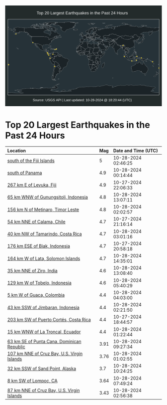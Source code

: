 ![Map](./map.png)

# Top 20 Largest Earthquakes in the Past 24 Hours

| Location | Mag | Date and Time (UTC) |
|:---|:---|:---|
| [south of the Fiji Islands](https://earthquake.usgs.gov/earthquakes/eventpage/us7000nnjz) | 5 | 10-28-2024 02:46:25 |
| [south of Panama](https://earthquake.usgs.gov/earthquakes/eventpage/us7000nnja) | 4.9 | 10-28-2024 00:14:44 |
| [267 km E of Levuka, Fiji](https://earthquake.usgs.gov/earthquakes/eventpage/us7000nnix) | 4.9 | 10-27-2024 22:06:33 |
| [65 km WNW of Gunungsitoli, Indonesia](https://earthquake.usgs.gov/earthquakes/eventpage/us7000nnmk) | 4.8 | 10-28-2024 13:07:11 |
| [156 km N of Metinaro, Timor Leste](https://earthquake.usgs.gov/earthquakes/eventpage/us7000nnjr) | 4.8 | 10-28-2024 02:02:57 |
| [54 km NNE of Calama, Chile](https://earthquake.usgs.gov/earthquakes/eventpage/us7000nnit) | 4.7 | 10-27-2024 21:16:14 |
| [40 km NW of Tamarindo, Costa Rica](https://earthquake.usgs.gov/earthquakes/eventpage/us7000nnk5) | 4.7 | 10-28-2024 03:01:16 |
| [176 km ESE of Biak, Indonesia](https://earthquake.usgs.gov/earthquakes/eventpage/us7000nniq) | 4.7 | 10-27-2024 20:58:18 |
| [164 km W of Lata, Solomon Islands](https://earthquake.usgs.gov/earthquakes/eventpage/us7000nnn1) | 4.7 | 10-28-2024 14:35:01 |
| [35 km NNE of Ziro, India](https://earthquake.usgs.gov/earthquakes/eventpage/us7000nnml) | 4.6 | 10-28-2024 13:08:40 |
| [129 km W of Tobelo, Indonesia](https://earthquake.usgs.gov/earthquakes/eventpage/us7000nnkx) | 4.6 | 10-28-2024 05:40:29 |
| [5 km W of Guaca, Colombia](https://earthquake.usgs.gov/earthquakes/eventpage/us7000nnkf) | 4.4 | 10-28-2024 04:03:00 |
| [43 km SSW of Jimbaran, Indonesia](https://earthquake.usgs.gov/earthquakes/eventpage/us7000nnjw) | 4.4 | 10-28-2024 02:21:50 |
| [203 km SW of Puerto Cortés, Costa Rica](https://earthquake.usgs.gov/earthquakes/eventpage/us7000nnia) | 4.4 | 10-27-2024 18:44:57 |
| [15 km WNW of La Troncal, Ecuador](https://earthquake.usgs.gov/earthquakes/eventpage/us7000nnjj) | 4.4 | 10-28-2024 01:22:44 |
| [63 km SE of Punta Cana, Dominican Republic](https://earthquake.usgs.gov/earthquakes/eventpage/pr2024302001) | 3.91 | 10-28-2024 09:27:34 |
| [107 km NNE of Cruz Bay, U.S. Virgin Islands](https://earthquake.usgs.gov/earthquakes/eventpage/pr2024302000) | 3.76 | 10-28-2024 01:02:55 |
| [32 km SSW of Sand Point, Alaska](https://earthquake.usgs.gov/earthquakes/eventpage/us7000nnm0) | 3.7 | 10-28-2024 10:24:25 |
| [8 km SW of Lompoc, CA](https://earthquake.usgs.gov/earthquakes/eventpage/ci40966024) | 3.64 | 10-28-2024 07:49:24 |
| [87 km NNE of Cruz Bay, U.S. Virgin Islands](https://earthquake.usgs.gov/earthquakes/eventpage/pr71463923) | 3.43 | 10-28-2024 02:56:38 |
